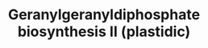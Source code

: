 ---
annotations:
- id: CL:0000610
  type: Cell Type Ontology
  value: obsolete plant cell
- id: PW:0000251
  parent: classic metabolic pathway
  type: Pathway Ontology
  value: diterpenoid biosynthetic pathway
authors:
- Pjaiswal
- MaintBot
- Egonw
description: In plants the geranyl-geranyl diphosphate (GGPP) as a precursor molecule
  that feeds in the biosynthesis of essential compounds such as chlorophylls, carotenoids,
  plastoquinones, growth hormone gibberellin and other secondary metabolites. Occurs
  in plastids.
last-edited: 2019-09-17
organisms:
- Oryza sativa
communities:
- Plants
redirect_from:
- /index.php/Pathway:WP2211
- /instance/WP2211
- /instance/WP2211_r123063
revision: r123063
schema-jsonld:
- '@context': https://schema.org/
  '@id': https://wikipathways.github.io/pathways/WP2211.html
  '@type': Dataset
  creator:
    '@type': Organization
    name: WikiPathways
  description: In plants the geranyl-geranyl diphosphate (GGPP) as a precursor molecule
    that feeds in the biosynthesis of essential compounds such as chlorophylls, carotenoids,
    plastoquinones, growth hormone gibberellin and other secondary metabolites. Occurs
    in plastids.
  keywords:
  - Delta3-isopentenyl-PP
  - Dimethylallyl-PP
  - Diphosphate
  - EC:2.5.1.1 (Geranyl-diphosphate synthase)
  - EC:2.5.1.10 (Farnesyl pyrophosphate synthetase)
  - EC:2.5.1.29 (Geranylgeranyl pyrophosphate synthase)
  - Geranyl-PP
  - Geranylgeranyl diphosphate
  - LOC_OS01G14630
  - LOC_Os01g50050
  - LOC_Os01g50760 (FPPS)
  - LOC_Os01g53600
  - LOC_Os02g44780
  - LOC_Os04g56210
  - LOC_Os04g56230
  - LOC_Os05g50550
  - LOC_Os06g46450
  - LOC_Os07g39270
  - LOC_Os08g09370
  - LOC_Os09g33930
  - LOC_Os12g17320
  - trans, trans-farnesyl diphosphate
  license: CC0
  name: Geranylgeranyldiphosphate biosynthesis II (plastidic)
seo: CreativeWork
title: Geranylgeranyldiphosphate biosynthesis II (plastidic)
wpid: WP2211
---